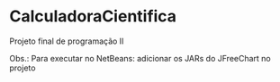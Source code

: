 # CalculadoraCientifica
Projeto final de programação II

Obs.: Para executar no NetBeans: adicionar os JARs do JFreeChart no projeto
